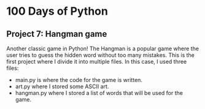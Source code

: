 # 100 Days of Python
## Project 7: Hangman game

Another classic game in Python!
The Hangman is a popular game where the user tries to guess the hidden word without too many mistakes.
This is the first project where I divide it into multiple files. In this case, I used three files:
* main.py is where the code for the game is written.
* art.py where I stored some ASCII art.
* hangman.py where I stored a list of words that will be used for the game.


